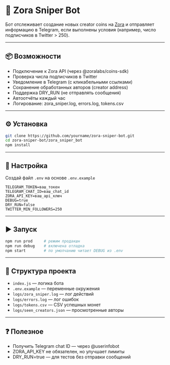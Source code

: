 # 🎯 Zora Sniper Bot

Бот отслеживает создание новых creator coins на [Zora](https://zora.co) и отправляет информацию в Telegram, если выполнены условия (например, число подписчиков в Twitter > 250).

---

## 📦 Возможности

- Подключение к Zora API (через @zoralabs/coins-sdk)
- Проверка числа подписчиков в Twitter
- Уведомление в Telegram (с кликабельными ссылками)
- Сохранение обработанных авторов (creator address)
- Поддержка DRY_RUN (не отправлять сообщения)
- Автоотчёты каждый час
- Логирование: zora_sniper.log, errors.log, tokens.csv

---

## ⚙️ Установка

```bash
git clone https://github.com/yourname/zora-sniper-bot.git
cd zora-sniper-bot/zora_sniper_bot
npm install
```

---

## 🔧 Настройка

Создай файл `.env` на основе `.env.example`

```env
TELEGRAM_TOKEN=ваш_токен
TELEGRAM_CHAT_ID=ваш_chat_id
ZORA_API_KEY=ваш_api_ключ
DEBUG=true
DRY_RUN=false
TWITTER_MIN_FOLLOWERS=250
```

---

## ▶️ Запуск

```bash
npm run prod     # режим продакшн
npm run debug    # включена отладка
npm start        # по умолчанию читает DEBUG из .env
```

---

## 📁 Структура проекта

- `index.js` — логика бота
- `.env.example` — переменные окружения
- `logs/zora_sniper.log` — лог действий
- `logs/errors.log` — лог ошибок
- `logs/tokens.csv` — CSV успешных монет
- `logs/seen_creators.json` — просмотренные авторы

---

## ❓ Полезное

- Получить Telegram chat ID — через @userinfobot
- ZORA_API_KEY не обязателен, но улучшает лимиты
- DRY_RUN=true — для тестов без отправки сообщений
